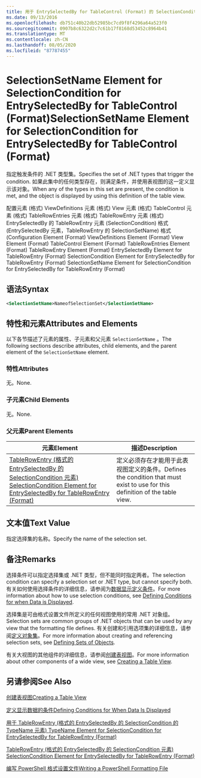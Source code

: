 ```yaml
---
title: 用于 EntrySelectedBy for TableControl (Format) 的 SelectionCondition 的 SelectionSetName 元素 |Microsoft Docs
ms.date: 09/13/2016
ms.openlocfilehash: db751c40b22db52985bc7cd9f8f4296a64a523f0
ms.sourcegitcommit: 0907b8c6322d2c7c61b17f8168d53452c8964b41
ms.translationtype: MT
ms.contentlocale: zh-CN
ms.lasthandoff: 08/05/2020
ms.locfileid: "87787455"
---
```

# <a name="selectionsetname-element-for-selectioncondition-for-entryselectedby-for-tablecontrol-format"></a><span data-ttu-id="6787c-102">SelectionSetName Element for SelectionCondition for EntrySelectedBy for TableControl (Format)</span><span class="sxs-lookup"><span data-stu-id="6787c-102">SelectionSetName Element for SelectionCondition for EntrySelectedBy for TableControl (Format)</span></span>

<span data-ttu-id="6787c-103">指定触发条件的 .NET 类型集。</span><span class="sxs-lookup"><span data-stu-id="6787c-103">Specifies the set of .NET types that trigger the condition.</span></span> <span data-ttu-id="6787c-104">如果此集中的任何类型存在，则满足条件，并使用表视图的这一定义显示该对象。</span><span class="sxs-lookup"><span data-stu-id="6787c-104">When any of the types in this set are present, the condition is met, and the object is displayed by using this definition of the table view.</span></span>

<span data-ttu-id="6787c-105">配置元素 (格式) ViewDefinitions 元素 (格式) View 元素 (格式) TableControl 元素 (格式) TableRowEntries 元素 (格式) TableRowEntry 元素 (格式) EntrySelectedBy 的 TableRowEntry 元素 (SelectionCondition) 格式 (EntrySelectedBy 元素，TableRowEntry 的 SelectionSetName) 格式 (</span><span class="sxs-lookup"><span data-stu-id="6787c-105">Configuration Element (Format) ViewDefinitions Element (Format) View Element (Format) TableControl Element (Format) TableRowEntries Element (Format) TableRowEntry Element (Format) EntrySelectedBy Element for TableRowEntry (Format) SelectionCondition Element for EntrySelectedBy for TableRowEntry (Format) SelectionSetName Element for SelectionCondition for EntrySelectedBy for TableRowEntry (Format)</span></span>

## <a name="syntax"></a><span data-ttu-id="6787c-106">语法</span><span class="sxs-lookup"><span data-stu-id="6787c-106">Syntax</span></span>

```xml
<SelectionSetName>NameofSelectionSet</SelectionSetName>
```

## <a name="attributes-and-elements"></a><span data-ttu-id="6787c-107">特性和元素</span><span class="sxs-lookup"><span data-stu-id="6787c-107">Attributes and Elements</span></span>

<span data-ttu-id="6787c-108">以下各节描述了元素的属性、子元素和父元素 `SelectionSetName` 。</span><span class="sxs-lookup"><span data-stu-id="6787c-108">The following sections describe attributes, child elements, and the parent element of the `SelectionSetName` element.</span></span>

### <a name="attributes"></a><span data-ttu-id="6787c-109">特性</span><span class="sxs-lookup"><span data-stu-id="6787c-109">Attributes</span></span>

<span data-ttu-id="6787c-110">无。</span><span class="sxs-lookup"><span data-stu-id="6787c-110">None.</span></span>

### <a name="child-elements"></a><span data-ttu-id="6787c-111">子元素</span><span class="sxs-lookup"><span data-stu-id="6787c-111">Child Elements</span></span>

<span data-ttu-id="6787c-112">无。</span><span class="sxs-lookup"><span data-stu-id="6787c-112">None.</span></span>

### <a name="parent-elements"></a><span data-ttu-id="6787c-113">父元素</span><span class="sxs-lookup"><span data-stu-id="6787c-113">Parent Elements</span></span>

|<span data-ttu-id="6787c-114">元素</span><span class="sxs-lookup"><span data-stu-id="6787c-114">Element</span></span>|<span data-ttu-id="6787c-115">描述</span><span class="sxs-lookup"><span data-stu-id="6787c-115">Description</span></span>|
|-------------|-----------------|
|[<span data-ttu-id="6787c-116">TableRowEntry (格式的 EntrySelectedBy 的 SelectionCondition 元素) </span><span class="sxs-lookup"><span data-stu-id="6787c-116">SelectionCondition Element for EntrySelectedBy for TableRowEntry (Format)</span></span>](./selectioncondition-element-for-entryselectedby-for-tablecontrol-format.md)|<span data-ttu-id="6787c-117">定义必须存在才能用于此表视图定义的条件。</span><span class="sxs-lookup"><span data-stu-id="6787c-117">Defines the condition that must exist to use for this definition of the table view.</span></span>|

## <a name="text-value"></a><span data-ttu-id="6787c-118">文本值</span><span class="sxs-lookup"><span data-stu-id="6787c-118">Text Value</span></span>

<span data-ttu-id="6787c-119">指定选择集的名称。</span><span class="sxs-lookup"><span data-stu-id="6787c-119">Specify the name of the selection set.</span></span>

## <a name="remarks"></a><span data-ttu-id="6787c-120">备注</span><span class="sxs-lookup"><span data-stu-id="6787c-120">Remarks</span></span>

<span data-ttu-id="6787c-121">选择条件可以指定选择集或 .NET 类型，但不能同时指定两者。</span><span class="sxs-lookup"><span data-stu-id="6787c-121">The selection condition can specify a selection set or .NET type, but cannot specify both.</span></span> <span data-ttu-id="6787c-122">有关如何使用选择条件的详细信息，请参阅为[数据显示定义条件](./defining-conditions-for-displaying-data.md)。</span><span class="sxs-lookup"><span data-stu-id="6787c-122">For more information about how to use selection conditions, see [Defining Conditions for when Data is Displayed](./defining-conditions-for-displaying-data.md).</span></span>

<span data-ttu-id="6787c-123">选择集是可由格式设置文件所定义的任何视图使用的常用 .NET 对象组。</span><span class="sxs-lookup"><span data-stu-id="6787c-123">Selection sets are common groups of .NET objects that can be used by any view that the formatting file defines.</span></span> <span data-ttu-id="6787c-124">有关创建和引用选项集的详细信息，请参阅[定义对象集](./defining-selection-sets.md)。</span><span class="sxs-lookup"><span data-stu-id="6787c-124">For more information about creating and referencing selection sets, see [Defining Sets of Objects](./defining-selection-sets.md).</span></span>

<span data-ttu-id="6787c-125">有关大视图的其他组件的详细信息，请参阅[创建表视图](./creating-a-table-view.md)。</span><span class="sxs-lookup"><span data-stu-id="6787c-125">For more information about other components of a wide view, see [Creating a Table View](./creating-a-table-view.md).</span></span>

## <a name="see-also"></a><span data-ttu-id="6787c-126">另请参阅</span><span class="sxs-lookup"><span data-stu-id="6787c-126">See Also</span></span>

[<span data-ttu-id="6787c-127">创建表视图</span><span class="sxs-lookup"><span data-stu-id="6787c-127">Creating a Table View</span></span>](./creating-a-table-view.md)

[<span data-ttu-id="6787c-128">定义显示数据的条件</span><span class="sxs-lookup"><span data-stu-id="6787c-128">Defining Conditions for When Data Is Displayed</span></span>](./defining-conditions-for-displaying-data.md)

[<span data-ttu-id="6787c-129">用于 TableRowEntry (格式的 EntrySelectedBy 的 SelectionCondition 的 TypeName 元素) </span><span class="sxs-lookup"><span data-stu-id="6787c-129">TypeName Element for SelectionCondition for EntrySelectedBy for TableRowEntry (Format)</span></span>](./typename-element-for-selectioncondition-for-entryselectedby-for-tablecontrol-format.md)

[<span data-ttu-id="6787c-130">TableRowEntry (格式的 EntrySelectedBy 的 SelectionCondition 元素) </span><span class="sxs-lookup"><span data-stu-id="6787c-130">SelectionCondition Element for EntrySelectedBy for TableRowEntry (Format)</span></span>](./selectioncondition-element-for-entryselectedby-for-tablecontrol-format.md)

[<span data-ttu-id="6787c-131">编写 PowerShell 格式设置文件</span><span class="sxs-lookup"><span data-stu-id="6787c-131">Writing a PowerShell Formatting File</span></span>](./writing-a-powershell-formatting-file.md)
